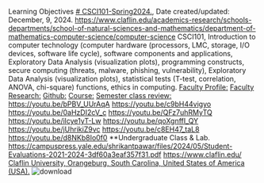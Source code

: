 Learning Objectives [# CSCI101-Spring2024.](https://pawar1550.wixsite.com/claflin-courses/copy-of-csci-hnth-391-1-credit), Date created/updated: December, 9, 2024.
https://www.claflin.edu/academics-research/schools-departments/school-of-natural-sciences-and-mathematics/department-of-mathematics-computer-science/computer-science
CSCI101, Introduction to computer technology (computer hardware (processors, LMC, storage, I/O devices, software life cycle), software components and applications, Exploratory Data Analysis (visualization plots), programming constructs, secure computing (threats, malware, phishing, vulnerability), Exploratory Data Analysis (visualization plots), statistical tests (T-test, correlation, ANOVA, chi-square) functions, ethics in computing.
[Faculty Profile:](https://www.claflin.edu/academics-research/faculty-research/meet-our-faculty/dr.-pawar-shrikant)
[Faculty Research:](https://www.claflin-computation.com/)
[Github:](https://github.com/spawar2/CSCI101-Spring2024)
[Course:](https://pawar1550.wixsite.com/claflin-courses/copy-of-csci-hnth-391-1-credit)
[Semester class review:](https://youtu.be/Pju8ecWWRAw)
https://youtu.be/bPBV_UUrAqA
https://youtu.be/c9bH44vigyo
https://youtu.be/0aHzDI2cV_c
https://youtu.be/QFz7uhRMyTQ
https://youtu.be/ilcye1yT-Lw
https://youtu.be/qoXgnffI_QY
https://youtu.be/jUhrikiZ9vc
https://youtu.be/c8EH47_taL8
https://youtu.be/d8NKb8Io0f0
**Undergraduate Class & Lab. https://campuspress.yale.edu/shrikantpawar/files/2024/05/Student-Evaluations-2021-2024-3df60a3eaf357f31.pdf
https://www.claflin.edu/ [Claflin University, Orangeburg, South Carolina, United States of America (USA).](https://www.claflin.edu/docs/default-source/academic-affairs-student-services/2018-2020-undergraduate-catalog_final_aug-21-2019_web.pdf?sfvrsn=15bf3f0e_6)
![download](https://github.com/user-attachments/assets/6f2dff7c-b58d-448b-9952-a9b9cd4f868e)
